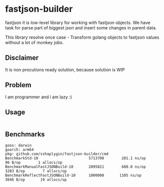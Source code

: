 # fastjson-builder

fastjson it is low-level library for working with fastjson objects. We have task for parse part of biggest json and insert some changes in parent data.

This library resolve once case - Transform golang objects to fastjson values without a lot of monkey jobs.

## Disclaimer

It is non procutions ready solution, because solution is WIP

## Problem

I am programmer and i am lazy :)

## Usage

```go
```

## Benchmarks

```
goos: darwin
goarch: arm64
pkg: github.com/sshaplygin/fastjson-builder/cmd
BenchmarkStd-10                       5713700        201.1 ns/op       96 B/op        1 allocs/op
BenchmarkManualFastJSONBuild-10       2095821        680.0 ns/op     3283 B/op        7 allocs/op
BenchmarkReflectFastJSONBuild-10      1000000       1105 ns/op     3646 B/op       19 allocs/op
```
